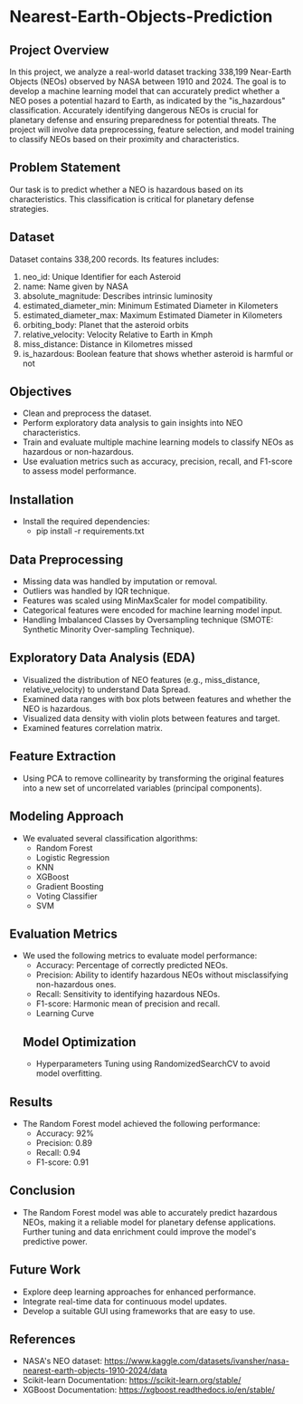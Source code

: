 # Nearest-Earth-Objects-Prediction
## Project Overview
In this project, we analyze a real-world dataset tracking 338,199 Near-Earth Objects (NEOs) observed by NASA between 1910 and 2024. The goal is to develop a machine learning model that can accurately predict whether a NEO poses a potential hazard to Earth, as indicated by the "is_hazardous" classification. Accurately identifying dangerous NEOs is crucial for planetary defense and ensuring preparedness for potential threats. The project will involve data preprocessing, feature selection, and model training to classify NEOs based on their proximity and characteristics.
## Problem Statement
Our task is to predict whether a NEO is hazardous based on its characteristics. This classification is critical for planetary defense strategies.
## Dataset
Dataset contains 338,200 records. Its features includes:
1. neo_id: Unique Identifier for each Asteroid
2. name: Name given by NASA
3. absolute_magnitude: Describes intrinsic luminosity
4. estimated_diameter_min: Minimum Estimated Diameter in Kilometers
5. estimated_diameter_max: Maximum Estimated Diameter in Kilometers
6. orbiting_body: Planet that the asteroid orbits
7. relative_velocity: Velocity Relative to Earth in Kmph
8. miss_distance: Distance in Kilometres missed
9. is_hazardous: Boolean feature that shows whether asteroid is harmful or not
## Objectives
- Clean and preprocess the dataset.
- Perform exploratory data analysis to gain insights into NEO characteristics.
- Train and evaluate multiple machine learning models to classify NEOs as hazardous or non-hazardous.
- Use evaluation metrics such as accuracy, precision, recall, and F1-score to assess model performance.
## Installation
- Install the required dependencies:
  - pip install -r requirements.txt
## Data Preprocessing
- Missing data was handled by imputation or removal.
- Outliers was handled by IQR technique.
- Features was scaled using MinMaxScaler for model compatibility.
- Categorical features were encoded for machine learning model input.
- Handling Imbalanced Classes by Oversampling technique (SMOTE: Synthetic Minority Over-sampling Technique).
## Exploratory Data Analysis (EDA)
- Visualized the distribution of NEO features (e.g., miss_distance, relative_velocity) to understand Data Spread.
- Examined data ranges with box plots between features and whether the NEO is hazardous.
- Visualized data density with violin plots between features and target.
- Examined features correlation matrix.
## Feature Extraction
- Using PCA to remove collinearity by transforming the original features into a new set of uncorrelated variables (principal components).
## Modeling Approach
- We evaluated several classification algorithms:
  - Random Forest
  - Logistic Regression
  - KNN
  - XGBoost
  - Gradient Boosting
  - Voting Classifier
  - SVM
## Evaluation Metrics
- We used the following metrics to evaluate model performance:
  - Accuracy: Percentage of correctly predicted NEOs.
  - Precision: Ability to identify hazardous NEOs without misclassifying non-hazardous ones.
  - Recall: Sensitivity to identifying hazardous NEOs.
  - F1-score: Harmonic mean of precision and recall.
  - Learning Curve
  ## Model Optimization
  - Hyperparameters Tuning using RandomizedSearchCV to avoid model overfitting.
## Results
- The Random Forest model achieved the following performance:
  - Accuracy: 92%
  - Precision: 0.89
  - Recall: 0.94
  - F1-score: 0.91
## Conclusion
- The Random Forest model was able to accurately predict hazardous NEOs, making it a reliable model for planetary defense applications. Further tuning and data enrichment could improve the model's predictive power.
## Future Work
- Explore deep learning approaches for enhanced performance.
- Integrate real-time data for continuous model updates.
- Develop a suitable GUI using frameworks that are easy to use.
## References
- NASA's NEO dataset: https://www.kaggle.com/datasets/ivansher/nasa-nearest-earth-objects-1910-2024/data
- Scikit-learn Documentation: https://scikit-learn.org/stable/
- XGBoost Documentation: https://xgboost.readthedocs.io/en/stable/

